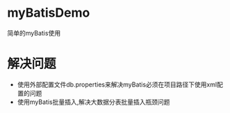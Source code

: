 # myBatisDemo
简单的myBatis使用

# 解决问题
- 使用外部配置文件db.properties来解决myBatis必须在项目路径下使用xml配置的问题
- 使用myBatis批量插入,解决大数据分表批量插入瓶颈问题
